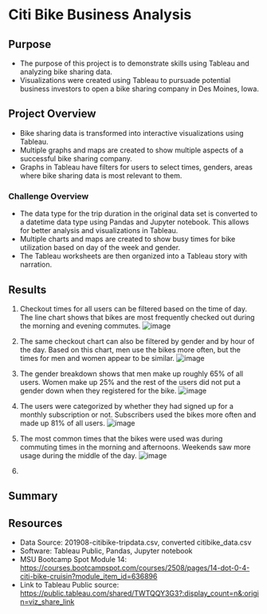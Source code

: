 # Citi Bike Business Analysis

## Purpose
- The purpose of this project is to demonstrate skills using Tableau and analyzing bike sharing data. 
- Visualizations were created using Tableau to pursuade potential business investors to open a bike sharing company in Des Moines, Iowa. 

## Project Overview
- Bike sharing data is transformed into interactive visualizations using Tableau. 
- Multiple graphs and maps are created to show multiple aspects of a successful bike sharing company. 
- Graphs in Tableau have filters for users to select times, genders, areas where bike sharing data is most relevant to them. 


### Challenge Overview
- The data type for the trip duration in the original data set is converted to a datetime data type using Pandas and Jupyter notebook. This allows for better analysis and visualizations in Tableau. 
- Multiple charts and maps are created to show busy times for bike utilization based on day of the week and gender. 
- The Tableau worksheets are then organized into a Tableau story with narration. 

## Results
1. Checkout times for all users can be filtered based on the time of day. The line chart shows that bikes are most frequently checked out during the morning and evening commutes.   ![image](https://user-images.githubusercontent.com/104038813/189180077-031077b6-dd3d-4ae6-8c71-72bf34de51fd.png)

2. The same checkout chart can also be filtered by gender and by hour of the day. Based on this chart, men use the bikes more often, but the times for men and women appear to be similar.
![image](https://user-images.githubusercontent.com/104038813/189180647-b81d9343-533f-4fd7-829b-ee38bae94b03.png)

3. The gender breakdown shows that men make up roughly 65% of all users. Women make up 25% and the rest of the users did not put a gender down when they registered for the bike.
![image](https://user-images.githubusercontent.com/104038813/189180942-f79aba7e-8979-40b3-93fc-77bc609a946c.png)

4. The users were categorized by whether they had signed up for a monthly subscription or not. Subscribers used the bikes more often and made up 81% of all users.
![image](https://user-images.githubusercontent.com/104038813/189181422-8505b7e2-030c-4df2-a48c-09e63bed307c.png)

5. The most common times that the bikes were used was during commuting times in the morning and afternoons. Weekends saw more usage during the middle of the day. 
![image](https://user-images.githubusercontent.com/104038813/189181612-210fbbb4-ae61-4593-ad2f-b72079893f08.png)

6. 



## Summary

## Resources
- Data Source: 201908-citibike-tripdata.csv, converted citibike_data.csv
- Software:  Tableau Public, Pandas, Jupyter notebook
- MSU Bootcamp Spot Module 14: https://courses.bootcampspot.com/courses/2508/pages/14-dot-0-4-citi-bike-cruisin?module_item_id=636896
- Link to Tableau Public source: https://public.tableau.com/shared/TWTQQY3G3?:display_count=n&:origin=viz_share_link






